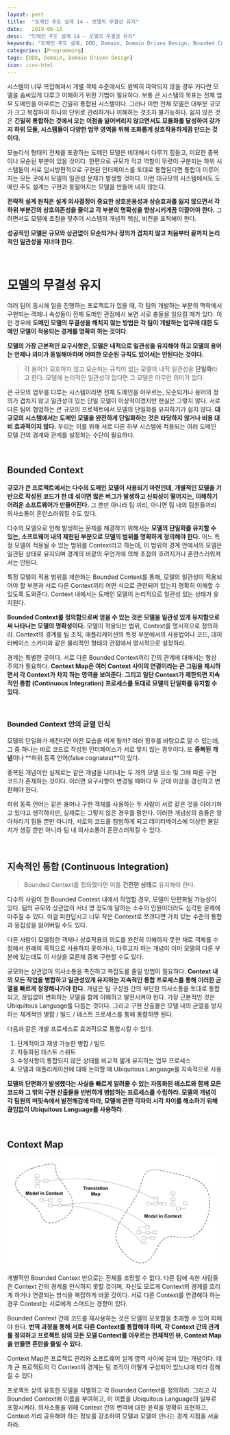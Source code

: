 ```yaml
---
layout: post
title:  "도메인 주도 설계 14 - 모델의 무결성 유지"
date:   2019-06-15
desc:  "도메인 주도 설계 14 - 모델의 무결성 유지"
keywords: "도메인 주도 설계, DDD, Domain, Domain Driven Design, Bounded Context, Context Map, Shared Kernel, Conformist, Anticorruption Layer, Separate Ways, Published Language"
categories: [Programming]
tags: [DDD, Domain, Domain Driven Design]
icon: icon-html
---
```


시스템이 너무 복잡해져서 개별 객체 수준에서도 완벽히 파악되지 않을 경우 커다란 모델을 솜씨있게 다루고 이해하기 위한 기법이 필요하다. 보통 큰 시스템의 목표는 전체 업무 도메인을 아우르는 긴밀히 통합된 시스템이다. 그러나 이런 전체 모델은 대부분 규모가 크고 복잡하여 하나의 단위로 관리하거나 이해하는 것조차 불가능하다. 쉽지 않은 것은 **긴밀히 통합하는 것에서 오는 이점을 잃어버리지 않으면서도 모듈화를 달성하여 갖가지 하위 모듈, 시스템들이 다양한 업무 영역을 위해 조화롭게 상호작용하게끔 만드는 것이다.**

모놀리식 형태의 전체를 포괄하는 도메인 모델은 비대해서 다루기 힘들고, 미묘한 중복이나 모순된 부분이 있을 것이다. 한편으로 규모가 작고 역할이 뚜렷이 구분되는 하위 시스템들이 서로 임시방편적으로 구현된 인터페이스를 토대로 통합된다면 통합이 이루어지는 모든 곳에서 모델의 일관성 문제가 발생할 것이다. 이런 대규모의 시스템에서도 도메인 주도 설계는 구현과 동떨어지는 모델을 만들어 내지 않는다.

**전략적 설계 원칙은 설계 의사결정이 중요한 상호운용성과 상승효과를 잃지 않으면서 각 하위 부분간의 상호의존성을 줄이고 각 부분의 명확성을 향상시키게끔 이끌어야 한다.** 그려면서도 모델에 초점을 맞추어 시스템의 개념적 핵심, 비전을 포착해야 한다.

**성공적인 모델은 규모와 상관없이 모순되거나 정의가 겹치지 않고 처음부터 끝까지 논리적인 일관성을 지녀야 한다.**

<br>

# 모델의 무결성 유지

여러 팀이 동시에 일을 진행하는 프로젝트가 있을 때, 각 팀의 개발하는 부분의 맥락에서 구현되는 객체나 속성들이 전체 도메인 관점에서 보면 서로 충돌을 일으킬 때가 있다. 이런 경우에 **도메인 모델의 무결성을 해치지 않는 방법은 각 팀이 개발하는 업무에 대한 도메인 모델이 적용되는 경계를 명확히 하는 것이다.**

**모델의 가장 근본적인 요구사항은, 모델은 내적으로 일관성을 유지해야 하고 모델의 용어는 언제나 의미가 동일해아하며 어떠한 모순된 규칙도 있어서는 안된다는 것이다.**

> 각 용어가 모호하지 않고 모순되는 규칙이 없는 모델의 내적 일관성을 **단일화**라고 한다. 모델에 논리적인 일관성이 없다면 그 모델은 아무런 의미가 없다.

큰 규모의 업무를 다루는 시스템이라면 전체 도메인을 아우르는, 모순되거나 용어의 정의가 겹치지 않고 일관성이 있는 단일 모델이 이상적이겠지만 현실은 그렇지 않다. 서로 다른 팀이 협업하는 큰 규모의 프로젝트에서 모델의 단일화를 유지하기가 쉽지 않다. **대규모의 시스템에서는 도메인 모델을 완전하게 단일화하는 것은 타당하지 않거나 비용 대비 효과적이지 않다.** 우리는 이를 위해 서로 다른 하부 시스템에 적용되는 여러 도메인 모델 간의 경계와 관계를 설정하는 수단이 필요하다.

<br>

## Bounded Context

**규모가 큰 프로젝트에서는 다수의 도메인 모델이 사용되기 마련인데, 개별적인 모델을 기반으로 작성된 코드가 한 데 섞이면 많은 버그가 발생하고 신뢰성이 떨어지는, 이해하기 어려운 소프트웨어가 만들어진다.** 그 뿐만 아니라 팀 끼리, 아니면 팀 내의 팀원들끼리 의사소통이 혼란스러워질 수도 있다.

다수의 모델으로 인해 발생하는 문제를 해결하기 위해서는 **모델의 단일화를 유지할 수 있는, 소프트웨어 내의 제한된 부분으로 모델의 범위를 명확하게 정의해야 한다.** 어느 특정 모델이 적용될 수 있는 범위를 Context라고 하는데, 이 범위의 경계 안에서의 모델은 일관된 상태로 유지되며 경계의 바깥의 무언가에 의해 초점이 흐려지거나 혼란스러워져서는 안된다.

특정 모델의 적용 범위를 제한하는 Bounded Context를 통해, 모델의 일관성이 적용되어야 할 부분과 서로 다른 Context끼리 어떤 식으로 관련되어 있는지 명확히 이해할 수 있도록 도와준다. Context 내에서는 도메인 모델이 논리적으로 일관성 있는 상태가 유지된다.

**Bounded Context를 정의함으로써 얻을 수 있는 것은 모델을 일관성 있게 유지함으로써 나타나는 모델의 명확성이다.** 모델이 적용되는 범위, Context를 명시적으로 정의하라. Context의 경계를 팀 조직, 애플리케이션의 특정 부분에서의 사용법이나 코드, 데이터베이스 스키마와 같은 물리적인 형태의 관점에서 명시적으로 설정하라.

경계는 특별한 곳이다. 서로 다른 Bounded Context끼리 간의 관계에 대해서는 항상 주의가 필요하다. **Context Map은 여러 Context 사이의 연결이라는 큰 그림을 제시하면서 각 Context가 차지 하는 영역을 보여준다. 그리고 일단 Context가 제한되면 지속적인 통합 (Continuous Integration) 프로세스를 토대로 모델의 단일화를 유지할 수 있다.**


<br>

### Bounded Context 안의 균열 인식

모델의 단일화가 깨진다면 어떤 모습을 띠게 될까? 여러 징후를 바탕으로 알 수 있는데, 그 중 하나는 바로 코드로 작성된 인터페이스가 서로 맞지 않는 경우이다. 또 **중복된 개념**이나 **허위 동족 언어(false cognates)**이 있다.

중복된 개념이란 실제로는 같은 개념을 나타내는 두 개의 모델 요소 및 그에 따른 구현 코드가 존재하는 것이다. 이러면 요구사항이 변경될 때마다 두 군데 이상을 갱신하고 변환해야 한다.

허위 동족 언어는 같은 용어나 구현 객체를 사용하는 두 사람이 서로 같은 것을 이야기하고 있다고 생각하지만, 실제로는 그렇지 않은 경우를 말한다. 이러한 개념상의 충돌은 알아차리기 힘들 뿐만 아니라, 서로의 코드를 침범하게 되고 데이터베이스에 이상한 불일치가 생길 뿐만 아니라 팀 내 의사소통이 혼란스러워질 수 있다.

<br>

## 지속적인 통합 (Continuous Integration)

> Bounded Context를 정의했다면 이를 **건전한 상태**로 유지해야 한다.

다수의 사람이 한 Bounded Context 내에서 작업할 경우, 모델이 단편화될 가능성이 있다. 팀의 규모와 상관없이 서너 명 정도에 달하는 소수의 인원이더라도 심각한 문제에 마주칠 수 있다. 이걸 피한답시고 너무 작은 Context로 쪼갠다면 가치 있는 수준의 통합과 응집성을 잃어버릴 수도 있다.

다른 사람이 모델링한 객체나 상호작용의 의도를 완전히 이해하지 못한 채로 객체를 수정해서 원래의 목적으로 사용하지 못하거나, 다루고자 하는 개념이 이미 모델의 다룬 부분에 있는데도 이 사실을 모른채 중복 구현할 수도 있다. 

규모와는 상관없이 의사소통을 촉진하고 복잡도를 줄일 방법이 필요하다. **Context 내의 모든 작업을 병합하고 일관성있게 유지하는 지속적인 통합 프로세스를 통해 이러한 균열을 빠르게 정정해나가야 한다.** 개념은 팀 구성원 간의 부단한 의사소통을 토대로 통합되고, 끊임없이 변화하는 모델을 함께 이해하고 발전시켜야 한다. 가장 근본적인 것은 Ubiquitous Language를 다듬는 것이다. 그리고 구현 산출물은 모델 내의 균열을 방지하는 체계적인 병합 / 빌드 / 테스트 프로세스를 통해 통합하면 된다.

다음과 같은 개발 프로세스로 효과적으로 통합시킬 수 있다.

1. 단계적이고 재생 가능한 병합 / 빌드
2. 자동화된 테스트 스위트
3. 수정사항이 통합되지 않은 상태를 비교적 짧게 유지하는 업무 프로세스
4. 모델과 애플리케이션에 대해 논의할 때 Ubiquitous Language를 지속적으로 사용

**모델의 단편화가 발생했다는 사실을 빠르게 알려줄 수 있는 자동화된 테스트와 함께 모든 코드와 그 밖의 구현 산출물을 빈번하게 병밥하는 프로세스를 수립하라. 모델의 개념이 각 팀원의 머릿속에서 발전해감에 따라, 모델에 관한 각자의 시각 차이를 해소하기 위해 끊임없이 Ubiquitous Language를 사용하라.**

<br>

## Context Map

![00.png](/static/assets/img/blog/programming/2019-06-15-domain_driven_design_14/00.png)

개별적인 Bounded Context 만으로는 전체를 조망할 수 없다. 다른 팀에 속한 사람들은 Context 간의 경계를 인식하지 못할 것이며, 자신도 모르게 Context의 경계를 흐리게 하거나 연결되는 방식을 복잡하게 바꿀 것이다. 서로 다른 Context를 연결해야 하는 경우 Context는 서로에게 스며드는 경향이 있다.

Bounded Context 간에 코드를 재사용하는 것은 모델의 모호함을 초래할 수 있어 피해야 한다. **번역 과정을 통해 서로 다른 Context를 통합해야 하며, 각 Context 간의 관계를 정의하고 프로젝트 상의 모든 모델 Context를 아우르는 전체적인 뷰, Context Map을 만들면 혼란을 줄일 수 있다.**

Context Map은 프로젝트 관리와 소프트웨어 설계 영역 사이에 걸쳐 있는 개념이다. 대개 큰 프로젝트의 각 Context의 경계는 팀 조직이 어떻게 구성되어 있느냐에 따라 정해질 수 있다.

프로젝트 상의 유효한 모델을 식별하고 각 Bounded Context를 정의하라. 그리고 각 Bounded Context에 이름을 부여하고, 이 이름을 Ubiquitous Language의 일부로 포함시켜라. 의사소통을 위해 Context 간의 번역에 대한 윤곽을 명확히 표현하고, Context 끼리 공유해야 하는 정보를 강조하여 모델과 모델이 만나는 경계 지점을 서술하라.
